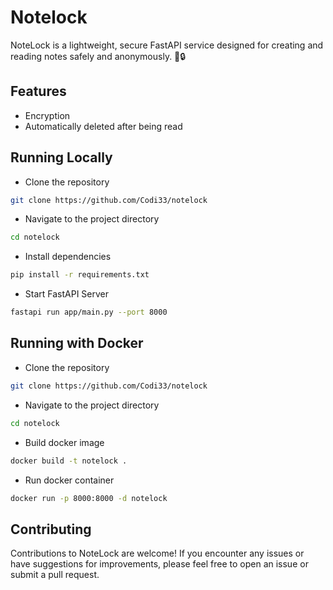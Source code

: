 # Notelock
NoteLock is a lightweight, secure FastAPI service designed for creating and reading notes safely and anonymously. 📝🔒

## Features
- Encryption
- Automatically deleted after being read

## Running Locally
- Clone the repository
```bash
git clone https://github.com/Codi33/notelock
```
- Navigate to the project directory
```bash
cd notelock
```
- Install dependencies
```bash
pip install -r requirements.txt
```
- Start FastAPI Server
```bash
fastapi run app/main.py --port 8000
```

## Running with Docker
- Clone the repository
```bash
git clone https://github.com/Codi33/notelock
```
- Navigate to the project directory
```bash
cd notelock
```
- Build docker image
```bash
docker build -t notelock .
```
- Run docker container
```bash
docker run -p 8000:8000 -d notelock
```

## Contributing

Contributions to NoteLock are welcome! If you encounter any issues or have suggestions for improvements,
please feel free to open an issue or submit a pull request.